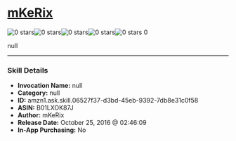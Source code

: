 # [mKeRix](http://alexa.amazon.com/#skills/amzn1.ask.skill.06527f37-d3bd-45eb-9392-7db8e31c0f58)
![0 stars](../../images/ic_star_border_black_18dp_1x.png)![0 stars](../../images/ic_star_border_black_18dp_1x.png)![0 stars](../../images/ic_star_border_black_18dp_1x.png)![0 stars](../../images/ic_star_border_black_18dp_1x.png)![0 stars](../../images/ic_star_border_black_18dp_1x.png) 0

null

***

### Skill Details

* **Invocation Name:** null
* **Category:** null
* **ID:** amzn1.ask.skill.06527f37-d3bd-45eb-9392-7db8e31c0f58
* **ASIN:** B01LXOK87J
* **Author:** mKeRix
* **Release Date:** October 25, 2016 @ 02:46:09
* **In-App Purchasing:** No

